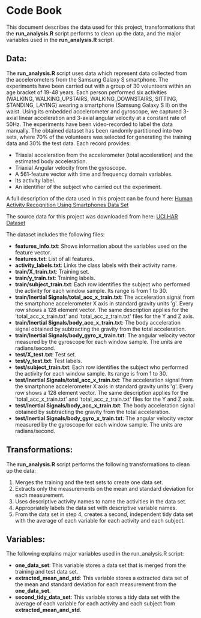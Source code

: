 # Code Book

This document describes the data used for this project, transformations that the **run_analysis.R** script performs 
to clean up the data, and the major variables used in the **run_analysis.R** script.

## Data:

The **run_analysis.R** script uses data which represent data collected from the accelerometers from the Samsung Galaxy S smartphone.
The experiments have been carried out with a group of 30 volunteers within an age bracket of 19-48 years. Each person performed six activities (WALKING, WALKING_UPSTAIRS, WALKING_DOWNSTAIRS, SITTING, STANDING, LAYING) wearing a smartphone (Samsung Galaxy S II) on the waist. Using its embedded accelerometer and gyroscope, we captured 3-axial linear acceleration and 3-axial angular velocity at a constant rate of 50Hz. The experiments have been video-recorded to label the data manually. The obtained dataset has been randomly partitioned into two sets, where 70% of the volunteers was selected for generating the training data and 30% the test data.
Each record provides:
* Triaxial acceleration from the accelerometer (total acceleration) and the estimated body acceleration.
* Triaxial Angular velocity from the gyroscope.
* A 561-feature vector with time and frequency domain variables.
* Its activity label.
* An identifier of the subject who carried out the experiment.

A full description of the data used in this project can be found here:
<a href="http://archive.ics.uci.edu/ml/datasets/Human+Activity+Recognition+Using+Smartphones">Human Activity Recognition Using Smartphones Data Set </a>

The source data for this project was downloaded from here:
<a href="https://d396qusza40orc.cloudfront.net/getdata%2Fprojectfiles%2FUCI%20HAR%20Dataset.zip">UCI HAR Dataset </a>

The dataset includes the following files:
* **features_info.txt**: Shows information about the variables used on the feature vector.
* **features.txt**: List of all features.
* **activity_labels.txt**: Links the class labels with their activity name.
* **train/X_train.txt**: Training set.
* **train/y_train.txt**: Training labels.
* **train/subject_train.txt**: Each row identifies the subject who performed the activity for each window sample. Its range is from 1 to 30.
* **train/Inertial Signals/total_acc_x_train.txt**: The acceleration signal from the smartphone accelerometer X axis in standard gravity units 'g'. Every row shows a 128 element vector. The same description applies for the 'total_acc_x_train.txt' and 'total_acc_z_train.txt' files for the Y and Z axis.
* **train/Inertial Signals/body_acc_x_train.txt**: The body acceleration signal obtained by subtracting the gravity from the total acceleration.
* **train/Inertial Signals/body_gyro_x_train.txt**: The angular velocity vector measured by the gyroscope for each window sample. The units are radians/second.
* **test/X_test.txt**: Test set.
* **test/y_test.txt**: Test labels.
* **test/subject_train.txt**: Each row identifies the subject who performed the activity for each window sample. Its range is from 1 to 30.
* **test/Inertial Signals/total_acc_x_train.txt**: The acceleration signal from the smartphone accelerometer X axis in standard gravity units 'g'. Every row shows a 128 element vector. The same description applies for the 'total_acc_x_train.txt' and 'total_acc_z_train.txt' files for the Y and Z axis.
* **test/Inertial Signals/body_acc_x_train.txt**: The body acceleration signal obtained by subtracting the gravity from the total acceleration.
* **test/Inertial Signals/body_gyro_x_train.txt**: The angular velocity vector measured by the gyroscope for each window sample. The units are radians/second.

## Transformations:

The **run_analysis.R** script performs the following transformations to clean up the data:
1.	Merges the training and the test sets to create one data set.
2.	Extracts only the measurements on the mean and standard deviation for each measurement.
3.	Uses descriptive activity names to name the activities in the data set.
4.	Appropriately labels the data set with descriptive variable names.
5.	From the data set in step 4, creates a second, independent tidy data set with the average of each variable for each activity and each subject.

## Variables:
The following explains major variables used in the run_analysis.R script:
* **one_data_set**: This variable stores a data set that is merged from the training and test data set.
* **extracted_mean_and_std**: This variable stores a extracted data set of the mean and standard deviation for each measurement from the **one_data_set**.
* **second_tidy_data_set**: This variable stores a tidy data set with the average of each variable for each activity and each subject from **extracted_mean_and_std**.
